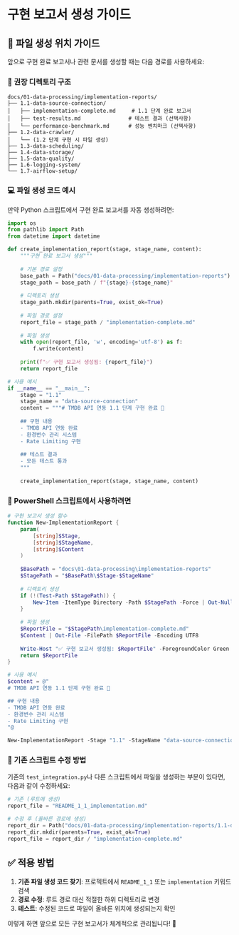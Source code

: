 # 구현 보고서 생성 가이드

## 📁 파일 생성 위치 가이드

앞으로 구현 완료 보고서나 관련 문서를 생성할 때는 다음 경로를 사용하세요:

### 🎯 권장 디렉토리 구조

```
docs/01-data-processing/implementation-reports/
├── 1.1-data-source-connection/
│   ├── implementation-complete.md     # 1.1 단계 완료 보고서
│   ├── test-results.md               # 테스트 결과 (선택사항)
│   └── performance-benchmark.md      # 성능 벤치마크 (선택사항)
├── 1.2-data-crawler/
│   └── (1.2 단계 구현 시 파일 생성)
├── 1.3-data-scheduling/
├── 1.4-data-storage/
├── 1.5-data-quality/
├── 1.6-logging-system/
└── 1.7-airflow-setup/
```

### 💻 파일 생성 코드 예시

만약 Python 스크립트에서 구현 완료 보고서를 자동 생성하려면:

```python
import os
from pathlib import Path
from datetime import datetime

def create_implementation_report(stage, stage_name, content):
    """구현 완료 보고서 생성"""
    
    # 기본 경로 설정
    base_path = Path("docs/01-data-processing/implementation-reports")
    stage_path = base_path / f"{stage}-{stage_name}"
    
    # 디렉토리 생성
    stage_path.mkdir(parents=True, exist_ok=True)
    
    # 파일 경로 설정
    report_file = stage_path / "implementation-complete.md"
    
    # 파일 생성
    with open(report_file, 'w', encoding='utf-8') as f:
        f.write(content)
    
    print(f"✅ 구현 보고서 생성됨: {report_file}")
    return report_file

# 사용 예시
if __name__ == "__main__":
    stage = "1.1"
    stage_name = "data-source-connection"
    content = """# TMDB API 연동 1.1 단계 구현 완료 🎉
    
    ## 구현 내용
    - TMDB API 연동 완료
    - 환경변수 관리 시스템
    - Rate Limiting 구현
    
    ## 테스트 결과
    - 모든 테스트 통과
    """
    
    create_implementation_report(stage, stage_name, content)
```

### 🔧 PowerShell 스크립트에서 사용하려면

```powershell
# 구현 보고서 생성 함수
function New-ImplementationReport {
    param(
        [string]$Stage,
        [string]$StageName,
        [string]$Content
    )
    
    $BasePath = "docs\01-data-processing\implementation-reports"
    $StagePath = "$BasePath\$Stage-$StageName"
    
    # 디렉토리 생성
    if (!(Test-Path $StagePath)) {
        New-Item -ItemType Directory -Path $StagePath -Force | Out-Null
    }
    
    # 파일 생성
    $ReportFile = "$StagePath\implementation-complete.md"
    $Content | Out-File -FilePath $ReportFile -Encoding UTF8
    
    Write-Host "✅ 구현 보고서 생성됨: $ReportFile" -ForegroundColor Green
    return $ReportFile
}

# 사용 예시
$content = @"
# TMDB API 연동 1.1 단계 구현 완료 🎉

## 구현 내용
- TMDB API 연동 완료
- 환경변수 관리 시스템
- Rate Limiting 구현
"@

New-ImplementationReport -Stage "1.1" -StageName "data-source-connection" -Content $content
```

### 🎯 기존 스크립트 수정 방법

기존의 `test_integration.py`나 다른 스크립트에서 파일을 생성하는 부분이 있다면, 다음과 같이 수정하세요:

```python
# 기존 (루트에 생성)
report_file = "README_1_1_implementation.md"

# 수정 후 (올바른 경로에 생성)
report_dir = Path("docs/01-data-processing/implementation-reports/1.1-data-source-connection")
report_dir.mkdir(parents=True, exist_ok=True)
report_file = report_dir / "implementation-complete.md"
```

## ✅ 적용 방법

1. **기존 파일 생성 코드 찾기**: 프로젝트에서 `README_1_1` 또는 `implementation` 키워드 검색
2. **경로 수정**: 루트 경로 대신 적절한 하위 디렉토리로 변경
3. **테스트**: 수정된 코드로 파일이 올바른 위치에 생성되는지 확인

이렇게 하면 앞으로 모든 구현 보고서가 체계적으로 관리됩니다! 🎉
